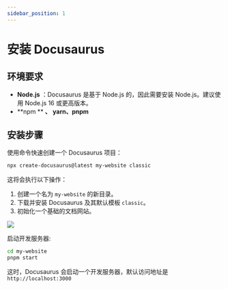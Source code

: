 ```yaml
---
sidebar_position: 1
---
```


# 安装 Docusaurus

## 环境要求

* **Node.js** ：Docusaurus 是基于 Node.js 的，因此需要安装 Node.js。建议使用 Node.js 16 或更高版本。
* **npm **  **、** **yarn、pnpm**

## 安装步骤

使用命令快速创建一个 Docusaurus 项目：

```bash
npx create-docusaurus@latest my-website classic
```

这将会执行以下操作：

1. 创建一个名为 `my-website` 的新目录。
2. 下载并安装 Docusaurus 及其默认模板 `classic`。
3. 初始化一个基础的文档网站。

![](https://q40a16v8l9.feishu.cn/space/api/box/stream/download/asynccode/?code=ZjQ5ZDQ0MjUwMzQ5ODJiMTk0NmY3Y2E4N2YwYTgzNmJfVnhoUWt2VVBMRWMzS1dURGF5QkhCbE1QeHVUTmFORmpfVG9rZW46QnJZemJFMUY4bzFQQnp4a3ltSWN0QVlJbkRiXzE3MzM2NTg5MjY6MTczMzY2MjUyNl9WNA)

启动开发服务器:

```bash
cd my-website
pnpm start
```

这时，Docusaurus 会启动一个开发服务器，默认访问地址是 `http://localhost:3000` 